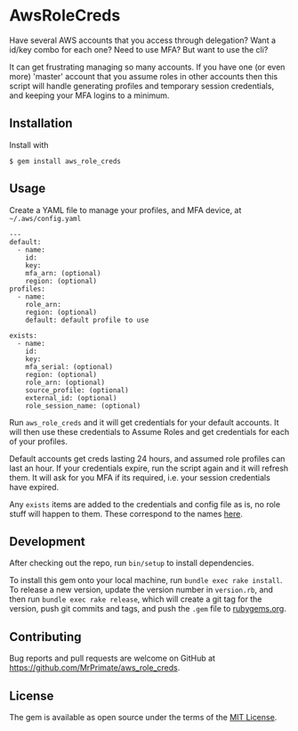 # AwsRoleCreds

Have several AWS accounts that you access through delegation? Want a id/key
combo for each one? Need to use MFA? But want to use the cli?

It can get frustrating managing so many accounts. If you have one (or even more)
'master' account that you assume roles in other accounts then this script will
handle generating profiles and temporary session credentials, and keeping your
MFA logins to a minimum.

## Installation

Install with

    $ gem install aws_role_creds

## Usage

Create a YAML file to manage your profiles, and MFA device, at
`~/.aws/config.yaml`

```
---
default:
  - name:
    id:
    key:
    mfa_arn: (optional)
    region: (optional)
profiles:
  - name:
    role_arn:
    region: (optional)
    default: default profile to use

exists:
  - name:
    id:
    key:
    mfa_serial: (optional)
    region: (optional)
    role_arn: (optional)
    source_profile: (optional)
    external_id: (optional)
    role_session_name: (optional)
```

Run `aws_role_creds` and it will get credentials for your default accounts. It
will then use these credentials to Assume Roles and get credentials for each of
your profiles. 

Default accounts get creds lasting 24 hours, and assumed role profiles can last
an hour. If your credentials expire, run the script again and it will refresh
them. It will ask for you MFA if its required, i.e. your session
credentials have expired.

Any `exists` items are added to the credentials and config file as is, no role
stuff will happen to them. These correspond to the names
[here](https://docs.aws.amazon.com/cli/latest/topic/config-vars.html#using-aws-iam-roles).

## Development

After checking out the repo, run `bin/setup` to install dependencies.

To install this gem onto your local machine, run `bundle exec rake install`. To
release a new version, update the version number in `version.rb`, and then run
`bundle exec rake release`, which will create a git tag for the version, push
git commits and tags, and push the `.gem` file to
[rubygems.org](https://rubygems.org).

## Contributing

Bug reports and pull requests are welcome on GitHub at
https://github.com/MrPrimate/aws_role_creds.


## License

The gem is available as open source under the terms of the [MIT
License](http://opensource.org/licenses/MIT).
